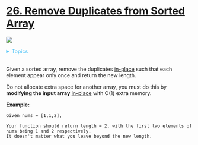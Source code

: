 # [26. Remove Duplicates from Sorted Array](https://leetcode.com/problems/remove-duplicates-from-sorted-array/description/)

![](https://img.shields.io/badge/Difficulty-Easy-green.svg)

<details>
<summary style="color:#4FC3F7">Topics</summary>

* [`Array`](https://leetcode.com/tag/array/)
* [`Two Pointers`](https://leetcode.com/tag/two-pointers/)

</details>
<br />


Given a sorted array, remove the duplicates [in-place](https://en.wikipedia.org/wiki/In-place_algorithm) such that each element appear only once and return the new length.

Do not allocate extra space for another array, you must do this by **modifying the input array** [in-place](https://en.wikipedia.org/wiki/In-place_algorithm) with O(1) extra memory.

**Example:**

    Given nums = [1,1,2],

    Your function should return length = 2, with the first two elements of nums being 1 and 2 respectively.
    It doesn't matter what you leave beyond the new length.